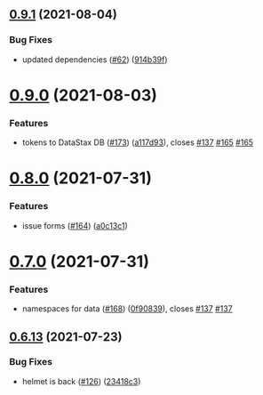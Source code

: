 ## [0.9.1](https://github.com/EddieHubCommunity/api/compare/v0.9.0...v0.9.1) (2021-08-04)


### Bug Fixes

* updated dependencies ([#62](https://github.com/EddieHubCommunity/api/issues/62)) ([914b39f](https://github.com/EddieHubCommunity/api/commit/914b39f0ad15ca846a45364d16e35d60c5dccde9))



# [0.9.0](https://github.com/EddieHubCommunity/api/compare/v0.8.0...v0.9.0) (2021-08-03)


### Features

* tokens to DataStax DB ([#173](https://github.com/EddieHubCommunity/api/issues/173)) ([a117d93](https://github.com/EddieHubCommunity/api/commit/a117d9302fb7b6c37181a28010e92f775c93b871)), closes [#137](https://github.com/EddieHubCommunity/api/issues/137) [#165](https://github.com/EddieHubCommunity/api/issues/165) [#165](https://github.com/EddieHubCommunity/api/issues/165)



# [0.8.0](https://github.com/EddieHubCommunity/api/compare/v0.7.0...v0.8.0) (2021-07-31)


### Features

* issue forms ([#164](https://github.com/EddieHubCommunity/api/issues/164)) ([a0c13c1](https://github.com/EddieHubCommunity/api/commit/a0c13c1dff59c9fb2bc96c856a876c46d925f0e9))



# [0.7.0](https://github.com/EddieHubCommunity/api/compare/v0.6.13...v0.7.0) (2021-07-31)


### Features

* namespaces for data ([#168](https://github.com/EddieHubCommunity/api/issues/168)) ([0f90839](https://github.com/EddieHubCommunity/api/commit/0f90839df47e63396db3ed014f3bc857c7380849)), closes [#137](https://github.com/EddieHubCommunity/api/issues/137) [#137](https://github.com/EddieHubCommunity/api/issues/137)



## [0.6.13](https://github.com/EddieHubCommunity/api/compare/v0.6.12...v0.6.13) (2021-07-23)


### Bug Fixes

* helmet is back ([#126](https://github.com/EddieHubCommunity/api/issues/126)) ([23418c3](https://github.com/EddieHubCommunity/api/commit/23418c3246163170cb64014937e516280731dffc))



